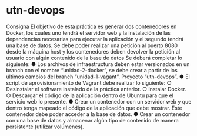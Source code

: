 # utn-devops

Consigna
El objetivo de esta práctica es generar dos contenedores en Docker, los cuales uno 
tendrá el servidor web y la instalación de las dependencias necesarias para ejecutar 
la aplicación y el segundo tendrá una base de datos. Se debe poder realizar una 
petición al puerto 8080 desde la máquina host y los contenedores deben devolver la 
petición al usuario con algún contenido de la base de datos
Se deberá completar lo siguiente:
● Los archivos de infraestructura deben estar versionados en un branch con el 
	nombre “unidad-2-docker”, se debe crear a partir de los últimos cambios del 
	branch “unidad-1-vagant”. Proyecto “utn-devops”.
● El script de aprovisionamiento de Vagrant debe realizar lo siguiente:
	○ Desinstalar el software instalado de la práctica anterior.
	○ Instalar Docker.
	○ Descargar el código de la aplicación dentro de Ubuntu para que el 
servicio web lo presente.
● Crear un contenedor con un servidor web y que dentro tenga mapeado el 
	código de la aplicación que debe mostrar. Este contenedor debe poder acceder 
	a la base de datos.
● Crear un contenedor con una base de datos y almacenar algún tipo de 
	contenido de manera persistente (utilizar volúmenes). 